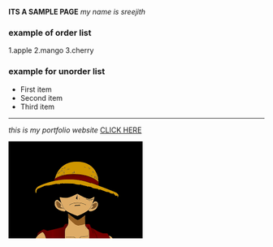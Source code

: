 **ITS A SAMPLE PAGE**
*my name is sreejith*
### example of order list
1.apple 
2.mango 
3.cherry
### example for unorder list
- First item
- Second item
- Third item

---
*this is my portfolio website* [CLICK HERE](https://itsmesreejith.github.io/portfolio.io/)

![alt text](/img/images.png)

